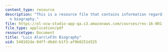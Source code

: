 ```yaml
---
content_type: resource
description: "This is a resource file that contains information regarding Luis Alarc\xF3\
  n biography."
file: https://ol-ocw-studio-app-qa.s3.amazonaws.com/courses/res-16-001-lean-enterprise-en-espanol-january-iap-2012/548102de84ffdbddb1f3af9b0251d325_MITRES_16_001IAP12_Luis.pdf
file_type: application/pdf
resourcetype: Document
title: "Luis Alarc\xF3n Biography"
uid: 548102de-84ff-dbdd-b1f3-af9b0251d325
---
```

